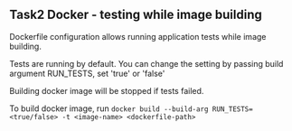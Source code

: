 ## Task2 Docker - testing while image building

Dockerfile configuration allows running application tests while image building.

Tests are running by default.
You can change the setting by passing build argument RUN_TESTS, set 'true' or 'false'

Building docker image will be stopped if tests failed.

To build docker image, run ``docker build --build-arg RUN_TESTS=<true/false> -t <image-name> <dockerfile-path>``
